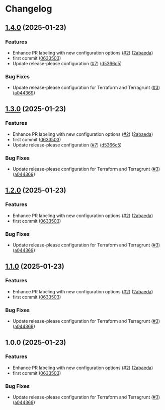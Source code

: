 # Changelog

## [1.4.0](https://github.com/Excoriate/terragrunt-ref-arch-v3/compare/v1.3.0...v1.4.0) (2025-01-23)


### Features

* Enhance PR labeling with new configuration options ([#2](https://github.com/Excoriate/terragrunt-ref-arch-v3/issues/2)) ([2abaeda](https://github.com/Excoriate/terragrunt-ref-arch-v3/commit/2abaeda3c11d9efedea5cfa3b05311987b8c689b))
* first commit ([0633503](https://github.com/Excoriate/terragrunt-ref-arch-v3/commit/0633503b4e96f14016630f383c501e1d07bf8392))
* Update release-please configuration ([#7](https://github.com/Excoriate/terragrunt-ref-arch-v3/issues/7)) ([d5366c5](https://github.com/Excoriate/terragrunt-ref-arch-v3/commit/d5366c56a9446261c81a51ca7992b36f09ffc527))


### Bug Fixes

* Update release-please configuration for Terraform and Terragrunt ([#3](https://github.com/Excoriate/terragrunt-ref-arch-v3/issues/3)) ([a044369](https://github.com/Excoriate/terragrunt-ref-arch-v3/commit/a0443693fabdd4c987a1cbe45b1d0e736b9e554f))

## [1.3.0](https://github.com/Excoriate/terragrunt-ref-arch-v3/compare/v1.2.0...v1.3.0) (2025-01-23)


### Features

* Enhance PR labeling with new configuration options ([#2](https://github.com/Excoriate/terragrunt-ref-arch-v3/issues/2)) ([2abaeda](https://github.com/Excoriate/terragrunt-ref-arch-v3/commit/2abaeda3c11d9efedea5cfa3b05311987b8c689b))
* first commit ([0633503](https://github.com/Excoriate/terragrunt-ref-arch-v3/commit/0633503b4e96f14016630f383c501e1d07bf8392))
* Update release-please configuration ([#7](https://github.com/Excoriate/terragrunt-ref-arch-v3/issues/7)) ([d5366c5](https://github.com/Excoriate/terragrunt-ref-arch-v3/commit/d5366c56a9446261c81a51ca7992b36f09ffc527))


### Bug Fixes

* Update release-please configuration for Terraform and Terragrunt ([#3](https://github.com/Excoriate/terragrunt-ref-arch-v3/issues/3)) ([a044369](https://github.com/Excoriate/terragrunt-ref-arch-v3/commit/a0443693fabdd4c987a1cbe45b1d0e736b9e554f))

## [1.2.0](https://github.com/Excoriate/terragrunt-ref-arch-v3/compare/v1.1.0...v1.2.0) (2025-01-23)


### Features

* Enhance PR labeling with new configuration options ([#2](https://github.com/Excoriate/terragrunt-ref-arch-v3/issues/2)) ([2abaeda](https://github.com/Excoriate/terragrunt-ref-arch-v3/commit/2abaeda3c11d9efedea5cfa3b05311987b8c689b))
* first commit ([0633503](https://github.com/Excoriate/terragrunt-ref-arch-v3/commit/0633503b4e96f14016630f383c501e1d07bf8392))


### Bug Fixes

* Update release-please configuration for Terraform and Terragrunt ([#3](https://github.com/Excoriate/terragrunt-ref-arch-v3/issues/3)) ([a044369](https://github.com/Excoriate/terragrunt-ref-arch-v3/commit/a0443693fabdd4c987a1cbe45b1d0e736b9e554f))

## [1.1.0](https://github.com/Excoriate/terragrunt-ref-arch-v3/compare/v1.0.0...v1.1.0) (2025-01-23)


### Features

* Enhance PR labeling with new configuration options ([#2](https://github.com/Excoriate/terragrunt-ref-arch-v3/issues/2)) ([2abaeda](https://github.com/Excoriate/terragrunt-ref-arch-v3/commit/2abaeda3c11d9efedea5cfa3b05311987b8c689b))
* first commit ([0633503](https://github.com/Excoriate/terragrunt-ref-arch-v3/commit/0633503b4e96f14016630f383c501e1d07bf8392))


### Bug Fixes

* Update release-please configuration for Terraform and Terragrunt ([#3](https://github.com/Excoriate/terragrunt-ref-arch-v3/issues/3)) ([a044369](https://github.com/Excoriate/terragrunt-ref-arch-v3/commit/a0443693fabdd4c987a1cbe45b1d0e736b9e554f))

## 1.0.0 (2025-01-23)


### Features

* Enhance PR labeling with new configuration options ([#2](https://github.com/Excoriate/terragrunt-ref-arch-v3/issues/2)) ([2abaeda](https://github.com/Excoriate/terragrunt-ref-arch-v3/commit/2abaeda3c11d9efedea5cfa3b05311987b8c689b))
* first commit ([0633503](https://github.com/Excoriate/terragrunt-ref-arch-v3/commit/0633503b4e96f14016630f383c501e1d07bf8392))


### Bug Fixes

* Update release-please configuration for Terraform and Terragrunt ([#3](https://github.com/Excoriate/terragrunt-ref-arch-v3/issues/3)) ([a044369](https://github.com/Excoriate/terragrunt-ref-arch-v3/commit/a0443693fabdd4c987a1cbe45b1d0e736b9e554f))
